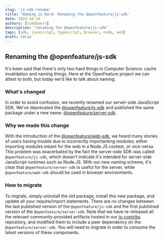 ```yaml
---
slug: 'js-sdk-rename'
title: 'Naming is Hard: Renaming the @openfeature/js-sdk'
date: 2023-10-19
authors: [toddbaert]
description: "renaming the @openfeature/js-sdk"
tags: [sdk, javascript, typescript, browser, node, web]
draft: false
---
```


## Renaming the @openfeature/js-sdk

It's been said that there's only two hard things in Computer Science: cache invalidation and naming things.
Here at the OpenFeature project we can attest to both, but today we'd like to talk about naming.

### What's changed

In order to avoid confusion, we recently renamed our server-side JavaScript SDK.
We've deprecated the [@openfeature/js-sdk](https://www.npmjs.com/package/@openfeature/js-sdk) and published the same package under a new name: [@openfeature/server-sdk](https://www.npmjs.com/package/@openfeature/server-sdk).

### Why we made this change

With the introduction of the [@openfeature/web-sdk](https://www.npmjs.com/package/@openfeature/web-sdk), we heard many stories of users having trouble due to incorrectly importanting modules; either importing modules meant for the web in a Node.JS context, or vice-versa.
This problem was exacerbated by the fact the server-side SDK was called `@openfeature/js-sdk`, which doesn't indicate it's intended for server-side JavaScript runtimes such as Node.JS.
With our new naming scheme, it's clear that `@openfeature/server-sdk` is useful for the server, while `@openfeature/web-sdk` should be used in browser environments.

### How to migrate

To migrate, simply uninstall the old package, install this new package, and update all your require/import statements.
There are no changes between the last published version of the `@openfeature/js-sdk` and the first published version of the `@openfeature/server-sdk`.
Note that we have re-released all the relevant community-provided artifacts hosted in our [js-contribs](https://github.com/open-feature/js-sdk-contrib) repository, and modified them to include a peer dependency on the `@openfeature/server-sdk`.
You will need to migrate in order to consume the latest versions of these components.